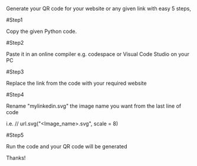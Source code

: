 Generate your QR code for your website or any given link with easy 5 steps,

#Step1

Copy the given Python code.

#Step2

Paste it in an online compiler e.g. codespace or Visual Code Studio on your PC

#Step3

Replace the link from the code with your required website

#Step4

Rename "mylinkedin.svg" the image name you want from the last line of code 

i.e. // url.svg("<Image_name>.svg", scale = 8) 

#Step5

Run the code and your QR code will be generated

Thanks!
